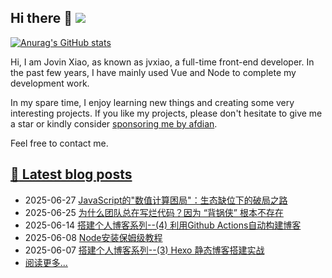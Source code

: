 ## Hi there 👋 ![](https://komarev.com/ghpvc/?username=jvxiao&color=blue&style=plastic)

<!--
**jvxiao/jvxiao** is a ✨ _special_ ✨ repository because its `README.md` (this file) appears on your GitHub profile.

Here are some ideas to get you started:

- 🔭 I’m currently working on ...
- 🌱 I’m currently learning ...
- 👯 I’m looking to collaborate on ...
- 🤔 I’m looking for help with ...
- 💬 Ask me about ...
- 📫 How to reach me: ... 
- 😄 Pronouns: ...
- ⚡ Fun fact: ...
-->

[![Anurag's GitHub stats](https://github-readme-stats.vercel.app/api?username=jvxiao)](https://github.com/jvxiao)

Hi, I am Jovin Xiao, as known as jvxiao, a full-time front-end developer. In the past few years, I have mainly used Vue and Node to complete my development work. 

In my spare time, I enjoy learning new things and creating some very interesting projects. If you like my projects, please don't hesitate to give me a star or kindly consider [sponsoring me by afdian](https://afdian.com/a/jvxiao).

Feel free to contact me.

## [:memo: Latest blog posts](https://jvxiao.cn)
<!-- blog-start-->
- 2025-06-27 [JavaScript的"数值计算困局"：生态缺位下的破局之路](https://www.jvxiao.cn/posts/node-numpy.html)
- 2025-06-25 [为什么团队总在写烂代码？因为 “背锅侠” 根本不存在](https://www.jvxiao.cn/posts/component-versatility.html)
- 2025-06-14 [搭建个人博客系列--(4) 利用Github Actions自动构建博客](https://www.jvxiao.cn/posts/build-personal-blog4.html)
- 2025-06-08 [Node安装保姆级教程](https://www.jvxiao.cn/posts/install-node.html)
- 2025-06-07 [搭建个人博客系列--(3) Hexo 静态博客搭建实战](https://www.jvxiao.cn/posts/build-personal-blog3.html)
- [阅读更多...](https://www.jvxiao.cn/archives/)
<!-- blog-end -->
